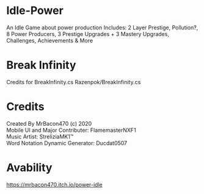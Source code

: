 # Idle-Power
An Idle Game about power production
Includes: 2 Layer Prestige, Pollution?, 8 Power Producers, 3 Prestige Upgrades + 3 Mastery Upgrades, Challenges, Achievements & More
# Break Infinity
Credits for BreakInfinity.cs Razenpok/BreakInfinity.cs 
# Credits
Created By MrBacon470 (c) 2020<br/> 
Mobile UI and Major Contributer: FlamemasterNXF1<br/>
Music Artist: StreliziaMK1™<br/>
Word Notation Dynamic Generator: Ducdat0507
# Avability
https://mrbacon470.itch.io/power-idle
